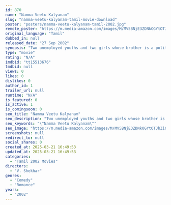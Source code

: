 ```yaml
---
id: 870
name: "Namma Veetu Kalyanam"
slug: "namma-veetu-kalyanam-tamil-movie-download"
poster: "posters/namma-veetu-kalyanam-tamil-2002.jpg"
remote_poster: "https://m.media-amazon.com/images/M/MV5BNjE3ZDNkOGYtOTJhZi00YWI1LTkyN2QtNzRhM2E5NWI0ZWFjXkEyXkFqcGdeQXVyMTEzNzg0Mjkx._V1_SX300.jpg"
original_language: "Tamil"
dubbed_in: null
released_date: "27 Sep 2002"
synopsis: "Two unemployed youths and two girls whose brother is a politician, fall in love. The youths pretend to be college professors to impress their in-laws, but the ruse is eventually found out."
type: "movie"
rating: "N/A"
imdbid: "tt15513676"
tmdbid: null
views: 0
likes: 0
dislikes: 0
author_id: 1
trailer_url: null
runtime: "N/A"
is_featured: 0
is_active: 1
is_comingsoon: 0
seo_title: "Namma Veetu Kalyanam"
seo_description: "Two unemployed youths and two girls whose brother is a politician, fall in love. The youths pretend to be college professors to impress their in-laws, but the ruse is eventually found out."
seo_keywords: "\"Namma Veetu Kalyanam\""
seo_image: "https://m.media-amazon.com/images/M/MV5BNjE3ZDNkOGYtOTJhZi00YWI1LTkyN2QtNzRhM2E5NWI0ZWFjXkEyXkFqcGdeQXVyMTEzNzg0Mjkx._V1_SX300.jpg"
screenshots: null
redirect_to: null
social_shares: 0
created_at: 2025-03-21 16:49:53
updated_at: 2025-03-21 16:49:53
categories:
  - "Tamil 2002 Movies"
directors:
  - "V. Shekhar"
genres:
  - "Comedy"
  - "Romance"
years:
  - "2002"
---
```


